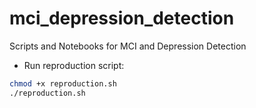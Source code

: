 # mci_depression_detection
Scripts and Notebooks for MCI and Depression Detection 

- Run reproduction script:
```bash
chmod +x reproduction.sh
./reproduction.sh
```
